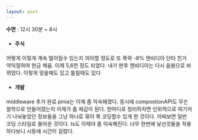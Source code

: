 ```yaml
---
layout: post
---
```

**수면** : 12시 30분 ~ 8시
* #### 주식
어떻게 이렇게 계속 떨어질수 있는지 의아할 정도로 또 폭락 -8%
엔비디아 단타 친거 약익절하여 현금 채움. 이제 5,6천 정도 되었다. 내가 판후 엔비디아는 다시 음봉으로 바뀌었다. 이렇게 맞을때도 있고 틀릴때도 있다
* #### 개발
middleware 추가 완료
pinia는 이제 좀 익숙해졌다. 동시에 compostionAPI도 무슨 철학으로 만들어졌는지 이제가 좀 체감이 된다. 한마디로 정리하자면 인위적으로 여기저기 나눠놓았던 정보들을 그냥 하나로 묶어 쭉 코딩할수 있게 한 것이다. 어찌보면 일반 코딩 스타일로 돌아온 것이다. ts도 이제야 좀 익숙해진다. 너무 한번에 낯선것들을 적용하다보니 시동에 시간이 걸렸다.